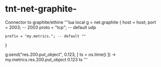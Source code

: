 # tnt-net-graphite-
Connector to graphite/ethine
'''lua
local g = net.graphite {
    host   = host;
    port   = 2003;          -- 2003
    proto  = "tcp";         -- default udp

    prefix = "my.metrics."; -- default ""
}

g:send("res.200.put_object", 0.123, [ ts = os.time() ])
    -> my.metrics.res.200.put_object 0.123 ts
'''
